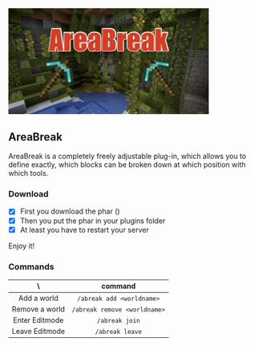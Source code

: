 <img src="/assets/logo.jpg" width="400px">  

## AreaBreak

AreaBreak is a completely freely adjustable plug-in, 
which allows you to define exactly, 
which blocks can be broken down at which position with which tools.

### Download

- [x] First you download the phar ()
- [x] Then you put the phar in your plugins folder
- [x] At least you have to restart your server

Enjoy it!

### Commands

| \ |command|
|:--:|:--:|
|Add a world|`/abreak add <worldname>`|
|Remove a world|`/abreak remove <worldname>`|
|Enter Editmode|`/abreak join`|
|Leave Editmode|`/abreak leave`|
